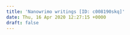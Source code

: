 ```yaml
---
title: 'Nanowrimo writings [ID: c008190skq]'
date: Thu, 16 Apr 2020 12:27:15 +0000
draft: false
---
```


